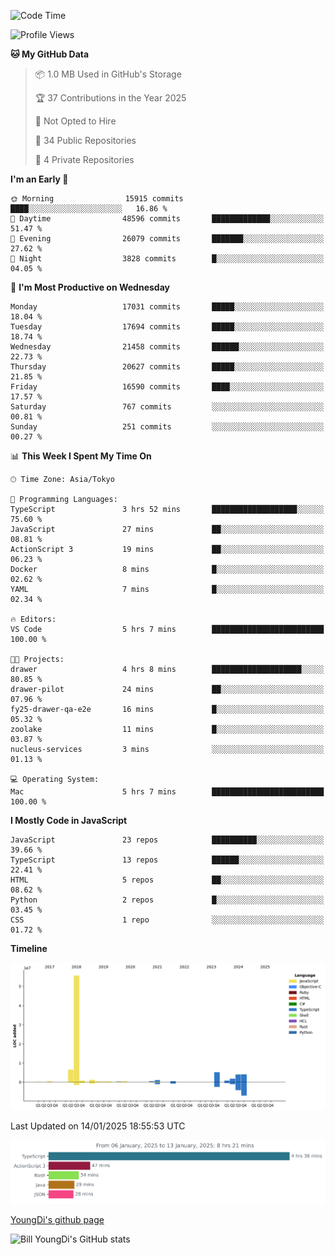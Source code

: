 <!--START_SECTION:waka-->
![Code Time](http://img.shields.io/badge/Code%20Time-1%2C157%20hrs%2053%20mins-blue)

![Profile Views](http://img.shields.io/badge/Profile%20Views-0-blue)

**🐱 My GitHub Data** 

> 📦 1.0 MB Used in GitHub's Storage 
 > 
> 🏆 37 Contributions in the Year 2025
 > 
> 🚫 Not Opted to Hire
 > 
> 📜 34 Public Repositories 
 > 
> 🔑 4 Private Repositories 
 > 
**I'm an Early 🐤** 

```text
🌞 Morning                15915 commits       ████░░░░░░░░░░░░░░░░░░░░░   16.86 % 
🌆 Daytime                48596 commits       █████████████░░░░░░░░░░░░   51.47 % 
🌃 Evening                26079 commits       ███████░░░░░░░░░░░░░░░░░░   27.62 % 
🌙 Night                  3828 commits        █░░░░░░░░░░░░░░░░░░░░░░░░   04.05 % 
```
📅 **I'm Most Productive on Wednesday** 

```text
Monday                   17031 commits       █████░░░░░░░░░░░░░░░░░░░░   18.04 % 
Tuesday                  17694 commits       █████░░░░░░░░░░░░░░░░░░░░   18.74 % 
Wednesday                21458 commits       ██████░░░░░░░░░░░░░░░░░░░   22.73 % 
Thursday                 20627 commits       █████░░░░░░░░░░░░░░░░░░░░   21.85 % 
Friday                   16590 commits       ████░░░░░░░░░░░░░░░░░░░░░   17.57 % 
Saturday                 767 commits         ░░░░░░░░░░░░░░░░░░░░░░░░░   00.81 % 
Sunday                   251 commits         ░░░░░░░░░░░░░░░░░░░░░░░░░   00.27 % 
```


📊 **This Week I Spent My Time On** 

```text
🕑︎ Time Zone: Asia/Tokyo

💬 Programming Languages: 
TypeScript               3 hrs 52 mins       ███████████████████░░░░░░   75.60 % 
JavaScript               27 mins             ██░░░░░░░░░░░░░░░░░░░░░░░   08.81 % 
ActionScript 3           19 mins             ██░░░░░░░░░░░░░░░░░░░░░░░   06.23 % 
Docker                   8 mins              █░░░░░░░░░░░░░░░░░░░░░░░░   02.62 % 
YAML                     7 mins              █░░░░░░░░░░░░░░░░░░░░░░░░   02.34 % 

🔥 Editors: 
VS Code                  5 hrs 7 mins        █████████████████████████   100.00 % 

🐱‍💻 Projects: 
drawer                   4 hrs 8 mins        ████████████████████░░░░░   80.85 % 
drawer-pilot             24 mins             ██░░░░░░░░░░░░░░░░░░░░░░░   07.96 % 
fy25-drawer-qa-e2e       16 mins             █░░░░░░░░░░░░░░░░░░░░░░░░   05.32 % 
zoolake                  11 mins             █░░░░░░░░░░░░░░░░░░░░░░░░   03.87 % 
nucleus-services         3 mins              ░░░░░░░░░░░░░░░░░░░░░░░░░   01.13 % 

💻 Operating System: 
Mac                      5 hrs 7 mins        █████████████████████████   100.00 % 
```

**I Mostly Code in JavaScript** 

```text
JavaScript               23 repos            ██████████░░░░░░░░░░░░░░░   39.66 % 
TypeScript               13 repos            ██████░░░░░░░░░░░░░░░░░░░   22.41 % 
HTML                     5 repos             ██░░░░░░░░░░░░░░░░░░░░░░░   08.62 % 
Python                   2 repos             █░░░░░░░░░░░░░░░░░░░░░░░░   03.45 % 
CSS                      1 repo              ░░░░░░░░░░░░░░░░░░░░░░░░░   01.72 % 
```



**Timeline**

![Lines of Code chart](https://raw.githubusercontent.com/Youngdi/Youngdi/master/assets/bar_graph.png)


 Last Updated on 14/01/2025 18:55:53 UTC
<!--END_SECTION:waka-->

![wakatime](./images/stat.svg)

[YoungDi's github page](https://youngdi.github.io)

![Bill YoungDi's GitHub stats](https://github-readme-stats.vercel.app/api?username=youngdi&count_private=true&show_icons=true)
